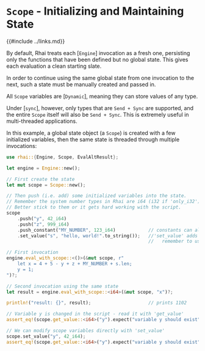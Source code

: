 `Scope` - Initializing and Maintaining State
===========================================

{{#include ../links.md}}

By default, Rhai treats each [`Engine`] invocation as a fresh one, persisting only the functions that have been defined
but no global state. This gives each evaluation a clean starting slate.

In order to continue using the same global state from one invocation to the next,
such a state must be manually created and passed in.

All `Scope` variables are [`Dynamic`], meaning they can store values of any type.

Under [`sync`], however, only types that are `Send + Sync` are supported, and the entire `Scope` itself
will also be `Send + Sync`. This is extremely useful in multi-threaded applications.

In this example, a global state object (a `Scope`) is created with a few initialized variables,
then the same state is threaded through multiple invocations:

```rust
use rhai::{Engine, Scope, EvalAltResult};

let engine = Engine::new();

// First create the state
let mut scope = Scope::new();

// Then push (i.e. add) some initialized variables into the state.
// Remember the system number types in Rhai are i64 (i32 if 'only_i32') ond f64.
// Better stick to them or it gets hard working with the script.
scope
    .push("y", 42_i64)
    .push("z", 999_i64)
    .push_constant("MY_NUMBER", 123_i64)            // constants can also be added
    .set_value("s", "hello, world!".to_string());   //'set_value' adds a variable when one doesn't exist
                                                    //   remember to use 'String', not '&str'

// First invocation
engine.eval_with_scope::<()>(&mut scope, r"
    let x = 4 + 5 - y + z + MY_NUMBER + s.len;
    y = 1;
")?;

// Second invocation using the same state
let result = engine.eval_with_scope::<i64>(&mut scope, "x")?;

println!("result: {}", result);                     // prints 1102

// Variable y is changed in the script - read it with 'get_value'
assert_eq!(scope.get_value::<i64>("y").expect("variable y should exist"), 1);

// We can modify scope variables directly with 'set_value'
scope.set_value("y", 42_i64);
assert_eq!(scope.get_value::<i64>("y").expect("variable y should exist"), 42);
```
